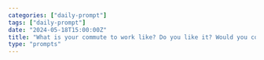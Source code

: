 ```yaml
---
categories: ["daily-prompt"]
tags: ["daily-prompt"]
date: "2024-05-18T15:00:00Z"
title: "What is your commute to work like? Do you like it? Would you consider taking public transit or biking if the infrastructure were there for it?"
type: "prompts"
---
```

